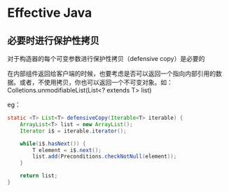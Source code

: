 # Effective Java

## 必要时进行保护性拷贝

对于构造器的每个可变参数进行保护性拷贝（defensive copy）是必要的

在内部组件返回给客户端的时候，也要考虑是否可以返回一个指向内部引用的数据。或者，不使用拷贝，你也可以返回一个不可变对象。如：Colletions.unmodifiableList\(List&lt;? extends T&gt; list\)

eg：

```java
static <T> List<T> defensiveCopy(Iterable<T> iterable) {
    ArrayList<T> list = new ArrayList();
    Iterator i$ = iterable.iterator();

    while(i$.hasNext()) {
        T element = i$.next();
        list.add(Preconditions.checkNotNull(element));
    }

    return list;
}
```

